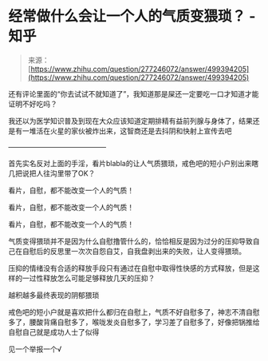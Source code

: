 <!--yml
category: 未分类
date: 2023-04-18 22:40:02
-->

# 经常做什么会让一个人的气质变猥琐？ - 知乎

> 来源：[https://www.zhihu.com/question/277246072/answer/499394205](https://www.zhihu.com/question/277246072/answer/499394205)

 还有评论里面的“你去试试不就知道了”，我知道那是屎还一定要吃一口才知道才能证明不好吃吗？

我还以为医学知识普及到现在大众应该知道定期排精有益前列腺与身体了，结果还是有一堆活在火星的家伙被炸出来，这智商还是去抖阴和快射上宣传去吧

——————————————

首先实名反对上面的手淫，看片blabla的让人气质猥琐，戒色吧的短小户别出来瞎几把说把人往沟里带了OK？

看片，自慰，都不能改变一个人的气质！

看片，自慰，都不能改变一个人的气质！

看片，自慰，都不能改变一个人的气质！

气质变得猥琐并不是因为什么自慰撸管什么的，恰恰相反是因为过分的压抑导致自己在自慰后的反思里一次次自怨自艾，自我盘剥出来的失败，让人变得猥琐。

压抑的情绪没有合适的释放手段只有通过在自慰中取得性快感的方式释放，但是这样的一过性释放怎么可能足够释放几天的压抑？

越积越多最终表现的阴郁猥琐

戒色吧的短小户就是喜欢把什么都归在自慰上，气质不好自慰多了，神志不清自慰多了，腰酸背痛自慰多了，喉咙发炎自慰多了，学习差了自慰多了，好像把锅推给自慰自己就是成功人士了似得

见一个举报一个√